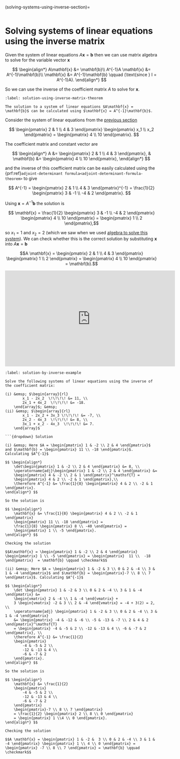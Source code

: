 (solving-systems-using-inverse-section)=


```{index} Systems of linear equations ; solution using inverse matrix
```

# Solving systems of linear equations using the inverse matrix

Given the system of linear equations $A \mathbf{x} = \mathbf{b}$ then we can use matrix algebra to solve for the variable vector $\mathbf{x}$

$$ \begin{align*}
    A\mathbf{x} &= \mathbf{b}\\
    A^{-1}A \mathbf{x} &= A^{-1}\mathbf{b}\\
    \mathbf{x} &= A^{-1}\mathbf{b} \qquad (\text{since } I = A^{-1}A).
\end{align*} $$

So we can use the inverse of the coefficient matrix $A$ to solve for $\mathbf{x}$.

```{prf:theorem} Solution of a linear system of equations using the inverse matrix
:label: solution-using-inverse-matrix-theorem

The solution to a system of linear equations $A\mathbf{x} = \mathbf{b}$ can be calculated using $\mathbf{x} = A^{-1}\mathbf{b}$.
```

Consider the system of linear equations from the [previous section](systems-of-linear-equations-chapter)

$$ \begin{pmatrix}
    2 & 1 \\
    4 & 3
\end{pmatrix}
\begin{pmatrix}
    x_1 \\ x_2
\end{pmatrix} =
\begin{pmatrix}
    4 \\ 10
\end{pmatrix}. $$

The coefficient matrix and constant vector are

$$ \begin{align*}
    A &= \begin{pmatrix}
        2 & 1 \\
        4 & 3
    \end{pmatrix}, &
    \mathbf{b} &= \begin{pmatrix} 4 \\ 10 \end{pmatrix},
\end{align*} $$

and the inverse of this coefficient matrix can be easily calculated using the {prf:ref}`adjoint-determinant formula<adjoint-determinant-formula-theorem>` to give

$$ A^{-1} = \begin{pmatrix}
    2 & 1 \\
    4 & 3
\end{pmatrix}^{-1}
= \frac{1}{2} \begin{pmatrix}
    3 & -1 \\
    -4 & 2
\end{pmatrix}. $$

Using $\mathbf{x} = A^{-1}\mathbf{b}$ the solution is

$$ \mathbf{x} = \frac{1}{2}
\begin{pmatrix}
    3 & -1 \\
    -4 & 2
\end{pmatrix}
    \begin{pmatrix} 4 \\ 10 \end{pmatrix} =
    \begin{pmatrix} 1 \\ 2 \end{pmatrix},$$

so $x_1 = 1$ and $x_2 = 2$ (which we saw when we used [algebra to solve this system](solving-systems-of-linear-equations-using-algebra-section)). We can check whether this is the correct solution by substituting $\mathbf{x}$ into $A\mathbf{x} = \mathbf{b}$

$$A \mathbf{x} = \begin{pmatrix} 2 & 1 \\ 4 & 3 \end{pmatrix}
    \begin{pmatrix} 1 \\ 2 \end{pmatrix} =
    \begin{pmatrix} 4 \\ 10 \end{pmatrix} = \mathbf{b}.$$

<iframe width="560" height="315" src="https://www.youtube.com/embed/sMFYn2-RB7E?si=Fl_s8L4zYsMxfuuU" title="YouTube video player" frameborder="0" allow="accelerometer; autoplay; clipboard-write; encrypted-media; gyroscope; picture-in-picture; web-share" allowfullscreen></iframe>

```{prf:example}
:label: solution-by-inverse-example

Solve the following systems of linear equations using the inverse of the coefficient matrix:

(i) &emsp; $\begin{array}{rl}
        x_1 - 2x_2  \!\!\!\! &= 11, \\
        2x_1 + 4x_2  \!\!\!\! &= -18.
    \end{array}$; &emsp;
(ii) &emsp; $\begin{array}{rl}
        x_1 - 2x_2 + 3x_3 \!\!\!\! &= -7, \\
        2x_2 - 4x_3  \!\!\!\! &= 8, \\
        3x_1 + x_2 - 4x_3  \!\!\!\! &= 7.
    \end{array}$

```{dropdown} Solution

(i) &emsp; Here $A = \begin{pmatrix} 1 & -2 \\ 2 & 4 \end{pmatrix}$ and $\mathbf{b} = \begin{pmatrix} 11 \\ -18 \end{pmatrix}$. Calculating $A^{-1}$

$$ \begin{align*}
    \det\begin{pmatrix} 1 & -2 \\ 2 & 4 \end{pmatrix} &= 8, \\
    \operatorname{adj}\begin{pmatrix} 1 & -2 \\ 2 & 4 \end{pmatrix} &=
    \begin{pmatrix} 4 & -2 \\ 2 & 1 \end{pmatrix}^\mathsf{T} =
    \begin{pmatrix} 4 & 2 \\ -2 & 1 \end{pmatrix},\\
    \therefore A^{-1} &= \frac{1}{8} \begin{pmatrix} 4 & 2 \\ -2 & 1 \end{pmatrix}.
\end{align*} $$

So the solution is

$$ \begin{align*}
    \mathbf{x} &= \frac{1}{8} \begin{pmatrix} 4 & 2 \\ -2 & 1 \end{pmatrix}
    \begin{pmatrix} 11 \\ -18 \end{pmatrix} =
    \frac{1}{8} \begin{pmatrix} 8 \\ -40 \end{pmatrix} =
    \begin{pmatrix} 1 \\ -5 \end{pmatrix}.
\end{align*} $$

Checking the solution

$$A\mathbf{x} = \begin{pmatrix} 1 & -2 \\ 2 & 4 \end{pmatrix} \begin{pmatrix} 1 \\ -5 \end{pmatrix} = \begin{pmatrix}  11 \\  -18    \end{pmatrix}  = \mathbf{b} \qquad \checkmark$$

(ii) &emsp; Here $A = \begin{pmatrix} 1 & -2 & 3 \\ 0 & 2 & -4 \\ 3 & 1 & -4 \end{pmatrix}$ and $\mathbf{b} = \begin{pmatrix}-7 \\ 8 \\ 7 \end{pmatrix}$. Calculating $A^{-1}$

$$ \begin{align*}
    \det \begin{pmatrix} 1 & -2 & 3 \\ 0 & 2 & -4 \\ 3 & 1 & -4 \end{pmatrix} &=
    \begin{vmatrix} 2 & -4 \\ 1 & -4 \end{vmatrix} +
    3 \begin{vmatrix} -2 & 3 \\ 2 & -4 \end{vmatrix} = -4 + 3(2) = 2, \\
    \operatorname{adj} \begin{pmatrix} 1 & -2 & 3 \\ 0 & 2 & -4 \\ 3 & 1 & -4 \end{pmatrix}
    &= \begin{pmatrix} -4 & -12 & -6 \\ -5 & -13 & -7 \\ 2 & 4 & 2 \end{pmatrix}^\mathsf{T}
    = \begin{pmatrix} -4 & -5 & 2 \\ -12 & -13 & 4 \\ -6 & -7 & 2 \end{pmatrix}, \\
    \therefore A^{-1} &= \frac{1}{2}
    \begin{pmatrix}
        -4 & -5 & 2 \\
        -12 & -13 & 4 \\
        -6 & -7 & 2
    \end{pmatrix}.
\end{align*} $$

So the solution is

$$ \begin{align*}
    \mathbf{x} &= \frac{1}{2}
    \begin{pmatrix}
        -4 & -5 & 2 \\
        -12 & -13 & 4 \\
        -6 & -7 & 2
    \end{pmatrix}
    \begin{pmatrix}-7 \\ 8 \\ 7 \end{pmatrix}
    = \frac{1}{2} \begin{pmatrix} 2 \\ 8 \\ 0 \end{pmatrix}
    = \begin{pmatrix} 1 \\4 \\ 0 \end{pmatrix}.
\end{align*} $$

Checking the solution

$$A \mathbf{x} = \begin{pmatrix} 1 & -2 &  3 \\ 0 & 2 & -4 \\ 3 & 1 & -4 \end{pmatrix} \begin{pmatrix} 1 \\ 4 \\ 0 \end{pmatrix} = \begin{pmatrix} -7 \\ 8 \\ 7 \end{pmatrix} = \mathbf{b} \qquad \checkmark$$
```
